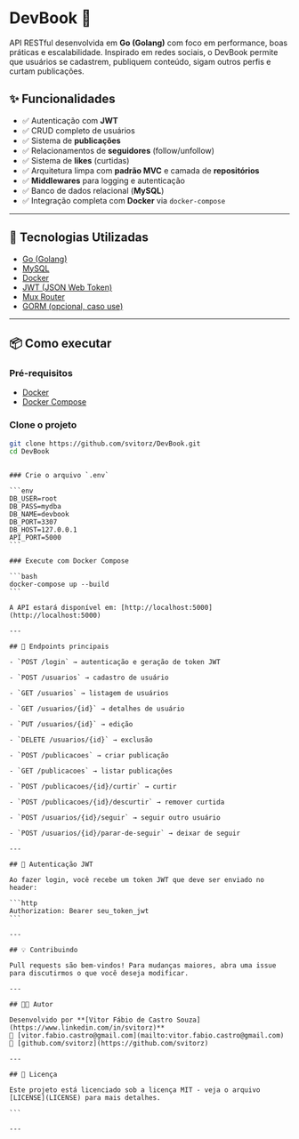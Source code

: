 # DevBook 📘

API RESTful desenvolvida em **Go (Golang)** com foco em performance, boas práticas e escalabilidade. Inspirado em redes sociais, o DevBook permite que usuários se cadastrem, publiquem conteúdo, sigam outros perfis e curtam publicações.

## ✨ Funcionalidades

- ✅ Autenticação com **JWT**
- ✅ CRUD completo de usuários
- ✅ Sistema de **publicações**
- ✅ Relacionamentos de **seguidores** (follow/unfollow)
- ✅ Sistema de **likes** (curtidas)
- ✅ Arquitetura limpa com **padrão MVC** e camada de **repositórios**
- ✅ **Middlewares** para logging e autenticação
- ✅ Banco de dados relacional (**MySQL**)
- ✅ Integração completa com **Docker** via `docker-compose`

---

## 🚀 Tecnologias Utilizadas

- [Go (Golang)](https://golang.org)
- [MySQL](https://www.mysql.com/)
- [Docker](https://www.docker.com/)
- [JWT (JSON Web Token)](https://jwt.io/)
- [Mux Router](https://github.com/gorilla/mux)
- [GORM (opcional, caso use)](https://gorm.io/)

---

## 📦 Como executar

### Pré-requisitos

- [Docker](https://docs.docker.com/get-docker/)
- [Docker Compose](https://docs.docker.com/compose/)

### Clone o projeto

```bash
git clone https://github.com/svitorz/DevBook.git
cd DevBook
```
````

### Crie o arquivo `.env`

```env
DB_USER=root
DB_PASS=mydba
DB_NAME=devbook
DB_PORT=3307
DB_HOST=127.0.0.1
API_PORT=5000
```

### Execute com Docker Compose

```bash
docker-compose up --build
```

A API estará disponível em: [http://localhost:5000](http://localhost:5000)

---

## 🧪 Endpoints principais

- `POST /login` → autenticação e geração de token JWT

- `POST /usuarios` → cadastro de usuário

- `GET /usuarios` → listagem de usuários

- `GET /usuarios/{id}` → detalhes de usuário

- `PUT /usuarios/{id}` → edição

- `DELETE /usuarios/{id}` → exclusão

- `POST /publicacoes` → criar publicação

- `GET /publicacoes` → listar publicações

- `POST /publicacoes/{id}/curtir` → curtir

- `POST /publicacoes/{id}/descurtir` → remover curtida

- `POST /usuarios/{id}/seguir` → seguir outro usuário

- `POST /usuarios/{id}/parar-de-seguir` → deixar de seguir

---

## 🔐 Autenticação JWT

Ao fazer login, você recebe um token JWT que deve ser enviado no header:

```http
Authorization: Bearer seu_token_jwt
```

---

## 💡 Contribuindo

Pull requests são bem-vindos! Para mudanças maiores, abra uma issue para discutirmos o que você deseja modificar.

---

## 🧑‍💻 Autor

Desenvolvido por **[Vitor Fábio de Castro Souza](https://www.linkedin.com/in/svitorz)**
📧 [vitor.fabio.castro@gmail.com](mailto:vitor.fabio.castro@gmail.com)
🐙 [github.com/svitorz](https://github.com/svitorz)

---

## 📜 Licença

Este projeto está licenciado sob a licença MIT - veja o arquivo [LICENSE](LICENSE) para mais detalhes.

```

---
